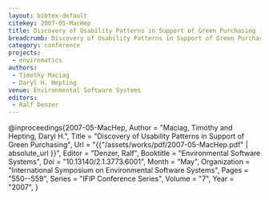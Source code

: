```yaml
---
layout: bibtex-default
citekey: 2007-05-MacHep
title: Discovery of Usability Patterns in Support of Green Purchasing (2007)
breadcrumb: Discovery of Usability Patterns in Support of Green Purchasing (2007)
category: conference
projects:
 - enviromatics
authors:
 - Timothy Maciag
 - Daryl H. Hepting
venue: Environmental Software Systems
editors:
 - Ralf Denzer
---
```

@inproceedings{2007-05-MacHep,
	Author =  "Maciag, Timothy and Hepting, Daryl H.",
	Title =  "Discovery of Usability Patterns in Support of Green Purchasing",
	Url = \"{{"/assets/works/pdf/2007-05-MacHep.pdf" | absolute_url }}\",
	Editor =  "Denzer, Ralf",
	Booktitle =  "Environmental Software Systems",
	Doi =  "10.13140/2.1.3773.6001",
	Month =  "May",
	Organization =  "International Symposium on Environmental Software Systems",
	Pages =  "550--559",
	Series =  "IFIP Conference Series",
	Volume =  "7",
	Year =  "2007",
}

